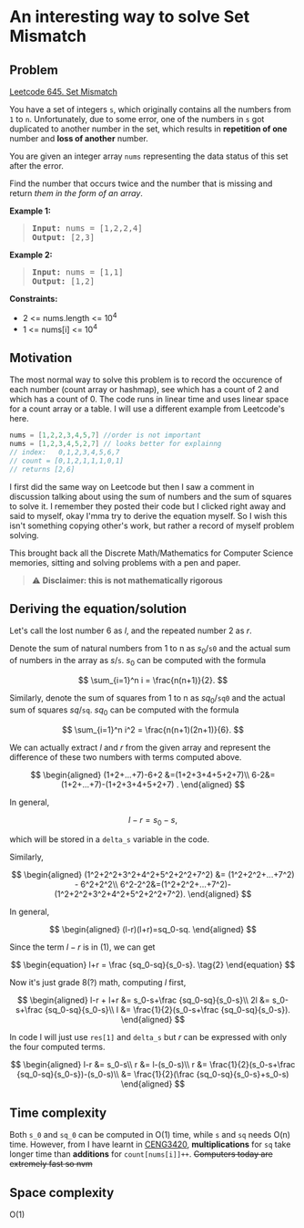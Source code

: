 # An interesting way to solve Set Mismatch
## Problem
[Leetcode 645. Set Mismatch](https://leetcode.com/problems/set-mismatch/)

You have a set of integers `s`, which originally contains all the numbers from `1` to `n`. Unfortunately, due to some error, one of the numbers in `s` got duplicated to another number in the set, which results in **repetition of one** number and **loss of another** number.

You are given an integer array `nums` representing the data status of this set after the error.

Find the number that occurs twice and the number that is missing and return *them in the form of an array*.

**Example 1:** 
> <pre><b>Input:</b> nums = [1,2,2,4]<b>
> Output:</b> [2,3]</pre>

**Example 2:** 
> <pre><b>Input:</b> nums = [1,1]<b>
> Output:</b> [1,2]</pre>

**Constraints:**

- 2 <= nums.length <= 10<sup>4</sup>
- 1 <= nums[i] <= 10<sup>4</sup>


## Motivation
The most normal way to solve this problem is to record the occurence of each number (count array or hashmap), see which has a count of 2 and which has a count of 0. The code runs in linear time and uses linear space for a count array or a table. I will use a different example from Leetcode's here.

```Java
nums = [1,2,2,3,4,5,7] //order is not important
nums = [1,2,3,4,5,2,7] // looks better for explainng
// index:   0,1,2,3,4,5,6,7
// count = [0,1,2,1,1,1,0,1] 
// returns [2,6]
```

I first did the same way on Leetcode but then I saw a comment in discussion talking about using the sum of numbers and the sum of squares to solve it. I remember they posted their code but I clicked right away and said to myself, okay I'mma try to derive the equation myself. So I wish this isn't  something copying other's work, but rather a record of myself problem solving.

This brought back all the Discrete Math/Mathematics for Computer Science memories, sitting and solving problems with a pen and paper.

> :warning: **Disclaimer: this is not mathematically rigorous**


## Deriving the equation/solution
Let's call the lost number 6 as $l$, and the repeated number 2 as $r$.

Denote the sum of natural numbers from 1 to n as $s_0$/`s0` and the actual sum of numbers in the array as $s$/`s`. $s_0$ can be computed with the formula 

$$
	\sum_{i=1}^n i = \frac{n(n+1)}{2}.
$$

Similarly, denote the sum of squares from 1 to n as $sq_0$/`sq0` and the actual sum of squares $sq$/`sq`. $sq_0$ can be computed with the formula 

$$
	\sum_{i=1}^n i^2 = \frac{n(n+1)(2n+1)}{6}.
$$

We can actually extract $l$ and $r$ from the given array and represent the difference of these two numbers with terms computed above.

$$
\begin{aligned}
 (1+2+...+7)-6+2 &=(1+2+3+4+5+2+7)\\
6-2&=(1+2+...+7)-(1+2+3+4+5+2+7) .
\end{aligned}
$$

In general,

$$
\begin{equation}
	l-r=s_0-s, \tag{1}
\end{equation}
$$

which will be stored in a `delta_s` variable in the code.

Similarly,

$$
\begin{aligned}
(1^2+2^2+3^2+4^2+5^2+2^2+7^2) &= (1^2+2^2+...+7^2) - 6^2+2^2\\
6^2-2^2&=(1^2+2^2+...+7^2)-(1^2+2^2+3^2+4^2+5^2+2^2+7^2).
\end{aligned}
$$

In general,

$$
\begin{aligned}
	(l-r)(l+r)=sq_0-sq.
\end{aligned}
$$

Since the term $l-r$ is in $(1)$, we can get

$$
\begin{equation}
	l+r = \frac {sq_0-sq}{s_0-s}. \tag{2}
\end{equation}
$$

Now it's just grade 8(?) math, computing $l$ first,

$$
\begin{aligned}
	l-r + l+r &= s_0-s+\frac {sq_0-sq}{s_0-s}\\
	2l &= s_0-s+\frac {sq_0-sq}{s_0-s}\\
	l &= \frac{1}{2}(s_0-s+\frac {sq_0-sq}{s_0-s}).
\end{aligned}
$$

In code I will just use `res[1]` and `delta_s` but $r$ can be expressed with only the four computed terms.

$$
\begin{aligned}
	l-r  &= s_0-s\\
	r &= l-(s_0-s)\\
	r &= \frac{1}{2}(s_0-s+\frac {sq_0-sq}{s_0-s})-(s_0-s)\\
	 &= \frac{1}{2}(\frac {sq_0-sq}{s_0-s}+s_0-s)
\end{aligned}
$$


## Time complexity
Both `s_0` and `sq_0` can be computed in O(1) time, while `s` and `sq` needs O(n) time. However, from I have learnt in [CENG3420](http://www.cse.cuhk.edu.hk/~byu/CENG3420/2023Spring/index.html), **multiplications** for `sq` take longer time than **additions** for `count[nums[i]]++`.
~~Computers today are extremely fast so nvm~~
## Space complexity
O(1)

